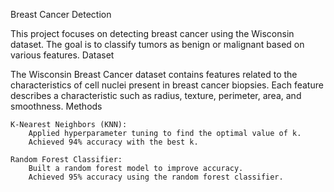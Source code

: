 Breast Cancer Detection

This project focuses on detecting breast cancer using the Wisconsin dataset. The goal is to classify tumors as benign or malignant based on various features.
Dataset

The Wisconsin Breast Cancer dataset contains features related to the characteristics of cell nuclei present in breast cancer biopsies. Each feature describes a characteristic such as radius, texture, perimeter, area, and smoothness.
Methods

    K-Nearest Neighbors (KNN):
        Applied hyperparameter tuning to find the optimal value of k.
        Achieved 94% accuracy with the best k.

    Random Forest Classifier:
        Built a random forest model to improve accuracy.
        Achieved 95% accuracy using the random forest classifier.
